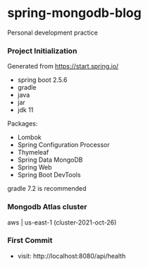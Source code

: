 # spring-mongodb-blog
Personal development practice

### Project Initialization

Generated from https://start.spring.io/
- spring boot 2.5.6
- gradle
- java
- jar
- jdk 11

Packages:
- Lombok
- Spring Configuration Processor
- Thymeleaf
- Spring Data MongoDB
- Spring Web
- Spring Boot DevTools


gradle 7.2 is recommended

### Mongodb Atlas cluster
aws | us-east-1 (cluster-2021-oct-26)

### First Commit
- visit: http://localhost:8080/api/health
